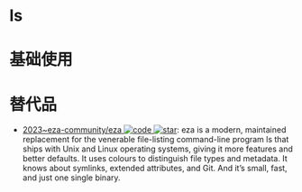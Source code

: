 # ls

# 基础使用

# 替代品

- [2023~eza-community/eza ![code](https://ng-tech.icu/assets/code.svg) ![star](https://img.shields.io/github/stars/eza-community/eza)](https://github.com/eza-community/eza): eza is a modern, maintained replacement for the venerable file-listing command-line program ls that ships with Unix and Linux operating systems, giving it more features and better defaults. It uses colours to distinguish file types and metadata. It knows about symlinks, extended attributes, and Git. And it’s small, fast, and just one single binary.
